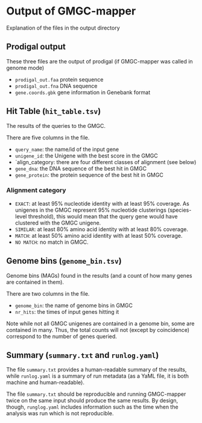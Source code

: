 # Output of GMGC-mapper

Explanation of the files in the output directory

## Prodigal output

These three files are the output of prodigal (if GMGC-mapper was called in
genome mode)

- `prodigal_out.faa` protein sequence
- `prodigal_out.fna` DNA sequence
- `gene.coords.gbk` gene information in Genebank format


## Hit Table (`hit_table.tsv`)

The results of the queries to the GMGC.

There are five columns in the file.

- `query_name`: the name/id of the input gene
- `unigene_id`: the Unigene with the best score in the GMGC
- `align_category: there are four different classes of alignment (see below)
- `gene_dna`: the DNA sequence of the best hit in GMGC
- `gene_protein`: the protein sequence of the best hit in GMGC

### Alignment category

- `EXACT`: at least 95% nucleotide identity with at least 95% coverage. As
   unigenes in the GMGC represent 95% nucleotide clusterings (species-level
   threshold), this would mean that the query gene would have clustered with
   the GMGC unigene.
- `SIMILAR`: at least 80% amino acid identity with at least 80% coverage.
- `MATCH`: at least 50% amino acid identity with at least 50% coverage.
- `NO MATCH`: no match in GMGC.


## Genome bins (`genome_bin.tsv`)

Genome bins (MAGs) found in the results (and a count of how many genes are
contained in them).

There are two columns in the file.

- `genome_bin`: the name of genome bins in GMGC
- `nr_hits`: the times of input genes hitting it

Note while not all GMGC unigenes are contained in a genome bin, some are
contained in many. Thus, the total counts will not (except by coincidence)
correspond to the number of genes queried.

## Summary (`summary.txt` and `runlog.yaml`)

The file `summary.txt` provides a human-readable summary of the results, while
`runlog.yaml` is a summary of run metadata (as a YaML file, it is both machine
and human-readable).

The file `summary.txt` should be reproducible and running GMGC-mapper twice on
the same input should produce the same results. By design, though,
`runglog.yaml` includes information such as the time when the analysis was run
which is not reproducible.

